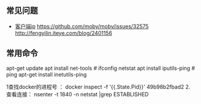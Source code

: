 ## 常见问题
- [客户端ip](https://github.com/banianhost/remux/blob/master/app/nginx.conf#L57)  https://github.com/moby/moby/issues/32575  http://fengyilin.iteye.com/blog/2401156


## 常用命令
apt-get update 
apt install net-tools # ifconfig  netstat
apt install iputils-ping # ping
apt-get install inetutils-ping

 1查找docker的进程号 ：
docker inspect -f '{{.State.Pid}}' 49b98b2fbad2
2. 查看连接： 
nsenter -t 1840 -n netstat |grep ESTABLISHED
